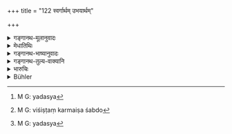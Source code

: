 +++
title = "122 स्वर्गार्थम् उभयार्थम्"

+++

<details><summary>गङ्गानथ-मूलानुवादः</summary>

He shall serve Brāhmaṇas either for the sake of heaven,  
or for the sake of both;  
when, he has attained the title of the ‘Brāhmaṇa,’  
this implies the accomplishment of all his purposes.—(122)
</details>

<details><summary>मेधातिथिः</summary>

"आराधयेत्" इत्य् उक्तं भवति । तद् आह ।  

**जात-ब्राह्मण-शब्दस्य** "ब्राह्मणो ऽयम्"-  
इति यदा ऽस्य[^२२९] एष शब्दो भवति,[^२३०]  
तदा ऽसौ **कृतकृत्यः** कृतार्थो वेदितव्यः ।  

अथ वा जात-ब्राह्मण-व्यपदेशस्येति व्याख्येयम् ।  
ब्राह्मणाश्रितो ऽयम् इति यदा ऽस्य[^२३१] व्यपदेशो जायते ॥ १०.१२२ ॥


[^२३१]:
     M G: yadasya


[^२३०]:
     M G: viśiṣṭaṃ karmaiṣa śabdo


[^२२९]:
     M G: yadasya
</details>

<details><summary>गङ्गानथ-भाष्यानुवादः</summary>

The sense is that he shall serve Brāhmaṇas.

‘*When he has attained the title of the Brāhmaṇa*,’  
—*i.e*., when, on account of his connection with the Brāhmaṇa,  
that title becomes applied to him;—  
then he should be regarded as having all his ends accomplished.

Or, the meaning may be, ‘when he has come to be known as *related to the Brāhmaṇa*.’— (122)
</details>

<details><summary>गङ्गानथ-तुल्य-वाक्यानि</summary>

**(verses 10.121-122)  
**

[\[See under 99
above.\]]

See Comparative notes for [Verse
10.121].
</details>

<details><summary>भारुचिः</summary>

> **स्वर्गार्थम् उभयार्थं वा ब्राह्मणान् अभिधारयेत् ।**

शूद्रस्येदं ब्राह्मणाराधनं वृत्ति+अर्थम् अपि सद्, धर्माय ।  
एवं च सत्य् एषा स्तुतिर् अस्योपपन्ना भवति ।

> **जात-ब्राह्मण-शब्दस्य सा ह्य् अस्य कृतकृत्यता  ॥ १०.१२२ ॥**

यतश् चैतद् एवम् अतः ।
</details>

<details><summary>Bühler</summary>

122	But let a (Sudra) serve Brahmanas, either for the sake of heaven, or with a view to both (this life and the next); for he who is called the servant of a Brahmana thereby gains all his ends.
</details>
